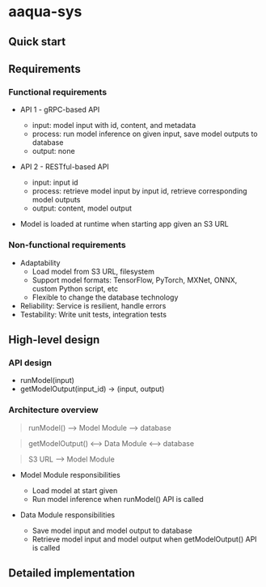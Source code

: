 # aaqua-sys

## Quick start

## Requirements

### Functional requirements

- API 1 - gRPC-based API

  - input: model input with id, content, and metadata
  - process: run model inference on given input, save model outputs to database
  - output: none

- API 2 - RESTful-based API

  - input: input id
  - process: retrieve model input by input id, retrieve corresponding model outputs
  - output: content, model output

- Model is loaded at runtime when starting app given an S3 URL

### Non-functional requirements

- Adaptability
  - Load model from S3 URL, filesystem
  - Support model formats: TensorFlow, PyTorch, MXNet, ONNX, custom Python script, etc
  - Flexible to change the database technology
- Reliability: Service is resilient, handle errors
- Testability: Write unit tests, integration tests

## High-level design

### API design

- runModel(input)
- getModelOutput(input_id) -> (input, output)

### Architecture overview

> runModel() --> Model Module --> database

> getModelOutput() <--> Data Module <--> database

> S3 URL --> Model Module

- Model Module responsibilities

  - Load model at start given
  - Run model inference when runModel() API is called

- Data Module responsibilities

  - Save model input and model output to database
  - Retrieve model input and model output when getModelOutput() API is called

## Detailed implementation
